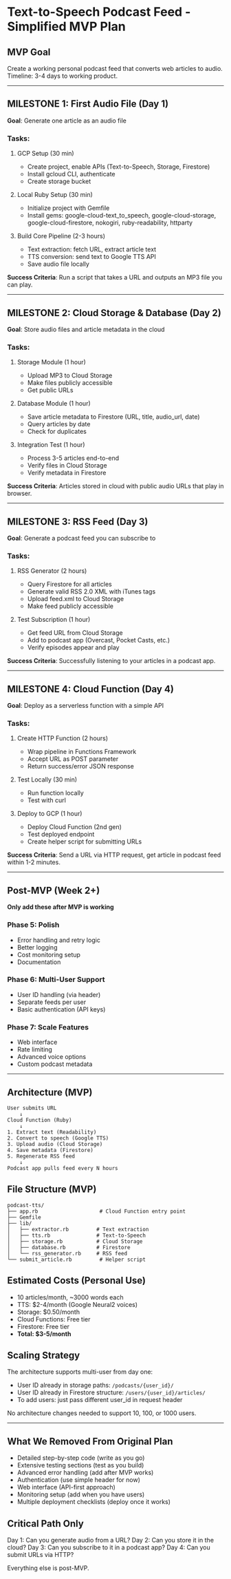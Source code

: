 # Text-to-Speech Podcast Feed - Simplified MVP Plan

## MVP Goal
Create a working personal podcast feed that converts web articles to audio.
Timeline: 3-4 days to working product.

---

## MILESTONE 1: First Audio File (Day 1)
**Goal**: Generate one article as an audio file

### Tasks:
1. GCP Setup (30 min)
   - Create project, enable APIs (Text-to-Speech, Storage, Firestore)
   - Install gcloud CLI, authenticate
   - Create storage bucket

2. Local Ruby Setup (30 min)
   - Initialize project with Gemfile
   - Install gems: google-cloud-text_to_speech, google-cloud-storage, google-cloud-firestore, nokogiri, ruby-readability, httparty

3. Build Core Pipeline (2-3 hours)
   - Text extraction: fetch URL, extract article text
   - TTS conversion: send text to Google TTS API
   - Save audio file locally

**Success Criteria**: Run a script that takes a URL and outputs an MP3 file you can play.

---

## MILESTONE 2: Cloud Storage & Database (Day 2)
**Goal**: Store audio files and article metadata in the cloud

### Tasks:
1. Storage Module (1 hour)
   - Upload MP3 to Cloud Storage
   - Make files publicly accessible
   - Get public URLs

2. Database Module (1 hour)
   - Save article metadata to Firestore (URL, title, audio_url, date)
   - Query articles by date
   - Check for duplicates

3. Integration Test (1 hour)
   - Process 3-5 articles end-to-end
   - Verify files in Cloud Storage
   - Verify metadata in Firestore

**Success Criteria**: Articles stored in cloud with public audio URLs that play in browser.

---

## MILESTONE 3: RSS Feed (Day 3)
**Goal**: Generate a podcast feed you can subscribe to

### Tasks:
1. RSS Generator (2 hours)
   - Query Firestore for all articles
   - Generate valid RSS 2.0 XML with iTunes tags
   - Upload feed.xml to Cloud Storage
   - Make feed publicly accessible

2. Test Subscription (1 hour)
   - Get feed URL from Cloud Storage
   - Add to podcast app (Overcast, Pocket Casts, etc.)
   - Verify episodes appear and play

**Success Criteria**: Successfully listening to your articles in a podcast app.

---

## MILESTONE 4: Cloud Function (Day 4)
**Goal**: Deploy as a serverless function with a simple API

### Tasks:
1. Create HTTP Function (2 hours)
   - Wrap pipeline in Functions Framework
   - Accept URL as POST parameter
   - Return success/error JSON response

2. Test Locally (30 min)
   - Run function locally
   - Test with curl

3. Deploy to GCP (1 hour)
   - Deploy Cloud Function (2nd gen)
   - Test deployed endpoint
   - Create helper script for submitting URLs

**Success Criteria**: Send a URL via HTTP request, get article in podcast feed within 1-2 minutes.

---

## Post-MVP (Week 2+)
**Only add these after MVP is working**

### Phase 5: Polish
- Error handling and retry logic
- Better logging
- Cost monitoring setup
- Documentation

### Phase 6: Multi-User Support
- User ID handling (via header)
- Separate feeds per user
- Basic authentication (API keys)

### Phase 7: Scale Features
- Web interface
- Rate limiting
- Advanced voice options
- Custom podcast metadata

---

## Architecture (MVP)

```
User submits URL
    ↓
Cloud Function (Ruby)
    ↓
1. Extract text (Readability)
2. Convert to speech (Google TTS)
3. Upload audio (Cloud Storage)
4. Save metadata (Firestore)
5. Regenerate RSS feed
    ↓
Podcast app pulls feed every N hours
```

## File Structure (MVP)

```
podcast-tts/
├── app.rb                    # Cloud Function entry point
├── Gemfile
├── lib/
│   ├── extractor.rb         # Text extraction
│   ├── tts.rb               # Text-to-Speech
│   ├── storage.rb           # Cloud Storage
│   ├── database.rb          # Firestore
│   └── rss_generator.rb     # RSS feed
└── submit_article.rb         # Helper script
```

## Estimated Costs (Personal Use)

- 10 articles/month, ~3000 words each
- TTS: $2-4/month (Google Neural2 voices)
- Storage: $0.50/month
- Cloud Functions: Free tier
- Firestore: Free tier
- **Total: $3-5/month**

## Scaling Strategy

The architecture supports multi-user from day one:
- User ID already in storage paths: `/podcasts/{user_id}/`
- User ID already in Firestore structure: `/users/{user_id}/articles/`
- To add users: just pass different user_id in request header

No architecture changes needed to support 10, 100, or 1000 users.

---

## What We Removed From Original Plan

- Detailed step-by-step code (write as you go)
- Extensive testing sections (test as you build)
- Advanced error handling (add after MVP works)
- Authentication (use simple header for now)
- Web interface (API-first approach)
- Monitoring setup (add when you have users)
- Multiple deployment checklists (deploy once it works)

## Critical Path Only

Day 1: Can you generate audio from a URL?
Day 2: Can you store it in the cloud?
Day 3: Can you subscribe to it in a podcast app?
Day 4: Can you submit URLs via HTTP?

Everything else is post-MVP.
